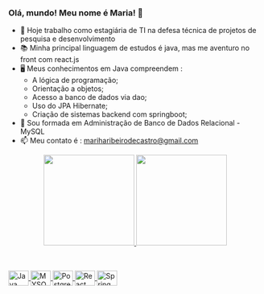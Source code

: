 ### Olá, mundo! Meu nome é Maria! 👋


- 💼 Hoje trabalho como estagiária de TI na defesa técnica de projetos de pesquisa e desenvolvimento 
- 📚 Minha principal linguagem de estudos é java, mas me aventuro no front com react.js 
- 🖥 Meus conhecimentos em Java compreendem : 
  - A lógica de programação;
  - Orientação a objetos;
  - Acesso a banco de dados via dao;
  - Uso do JPA Hibernate;
  - Criação de sistemas backend com springboot;
- 🎲 Sou formada em Administração de Banco de Dados Relacional - MySQL
- 📫 Meu contato é : mariharibeirodecastro@gmail.com

<div align="center">
  <a href="https://github.com/mariahrcastro">
  <img height="180em" src="https://github-readme-stats.vercel.app/api?username=mariahrcastro&show_icons=true&theme=dark&include_all_commits=true&count_private=true"/>
  <img height="180em" src="https://github-readme-stats.vercel.app/api/top-langs/?username=mariahrcastro&layout=compact&langs_count=7&theme=dark"/>
</div>
  
  ##
  
  <div style="display: inline_block"><br>
  <img align="center" alt="Java" height="30" width="40" src="https://cdn.jsdelivr.net/gh/devicons/devicon/icons/java/java-original.svg" />
  <img align="center" alt="MYSQL" height="30" width="40" src="https://cdn.jsdelivr.net/gh/devicons/devicon/icons/mysql/mysql-original-wordmark.svg" />
  <img align="center" alt="Postgresql" height="30" width="40" src="https://cdn.jsdelivr.net/gh/devicons/devicon/icons/postgresql/postgresql-original-wordmark.svg" />   
  <img align="center" alt="React" height="30" width="40" src="https://cdn.jsdelivr.net/gh/devicons/devicon/icons/react/react-original-wordmark.svg" />
  <img align="center" alt="Spring" height="30" width="40" src="https://cdn.jsdelivr.net/gh/devicons/devicon/icons/spring/spring-original-wordmark.svg" /> 
</div>
  
 
